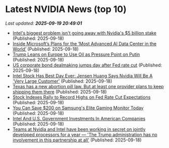 # Latest NVIDIA News (top 10)
_Last updated: **2025-09-19 20:49:01**_

- [Intel's biggest problem isn't going away with Nvidia's $5 billion stake](https://finance.yahoo.com/news/intels-biggest-problem-isnt-going-away-with-nvidias-5-billion-stake-204800300.html) (Published: 2025-09-18)
- [Inside Microsoft’s Plans for the ‘Most Advanced AI Data Center in the World’](https://biztoc.com/x/4feeb84b32be52bf) (Published: 2025-09-18)
- [Trump Leans on Europe to Use Oil as Pressure Point on Putin](https://biztoc.com/x/7ce4bc763e69609d) (Published: 2025-09-18)
- [US corporate bond dealmaking jumps day after Fed rate cut](https://biztoc.com/x/2b8557856a85e8c2) (Published: 2025-09-18)
- [Intel Stock Has Best Day Ever: Jensen Huang Says Nvidia Will Be A 'Very Large Customer'](https://biztoc.com/x/cd948365f97899b1) (Published: 2025-09-18)
- [Texas has a new abortion pill law. But at least one provider plans to keep shipping them there](https://biztoc.com/x/c24540f4ef86640b) (Published: 2025-09-18)
- [Stock Indexes Rally to Record Highs on Fed Rate Cut Expectations](https://biztoc.com/x/bd40135cfac3871e) (Published: 2025-09-18)
- [You Can Save $200 on Samsung's Elite Gaming Monitor Today](https://www.wired.com/story/save-dollar200-on-samsungs-monster-4k-gaming-monitor/) (Published: 2025-09-18)
- [Intel And U.S. Government Investments In American Companies](https://www.forbes.com/sites/aldenabbott/2025/09/18/intel-and-us-government-investments-in-american-companies/) (Published: 2025-09-18)
- [Teams at Nvidia and Intel have been working in secret on jointly developed processors for a year — 'The Trump administration has no involvement in this partnership at all'](https://www.tomshardware.com/pc-components/cpus/teams-at-nvidia-and-intel-have-been-working-in-secret-on-jointly-developed-processors-for-a-year-the-trump-administration-has-no-involvement-in-this-partnership-at-all) (Published: 2025-09-18)
